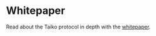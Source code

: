 # Whitepaper

Read about the Taiko protocol in depth with the [whitepaper](https://taikoxyz.github.io/taiko-mono/taiko-whitepaper.pdf).
